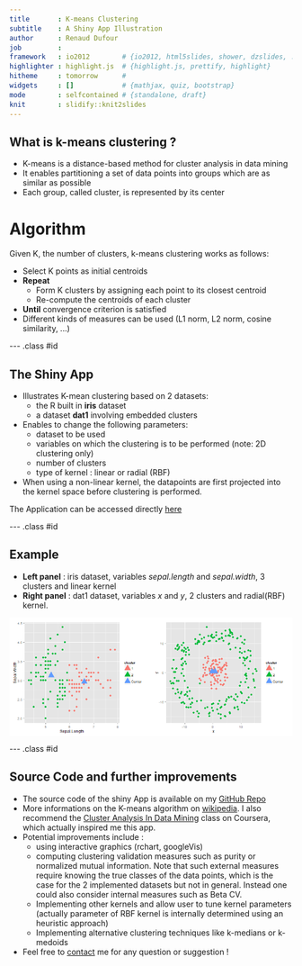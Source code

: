 ```yaml
---
title       : K-means Clustering
subtitle    : A Shiny App Illustration
author      : Renaud Dufour
job         : 
framework   : io2012        # {io2012, html5slides, shower, dzslides, ...}
highlighter : highlight.js  # {highlight.js, prettify, highlight}
hitheme     : tomorrow      # 
widgets     : []            # {mathjax, quiz, bootstrap}
mode        : selfcontained # {standalone, draft}
knit        : slidify::knit2slides
---
```


## What is k-means clustering ?

* K-means is a distance-based method for cluster analysis in data mining
* It enables partitioning a set of data points into groups which are as similar as possible
* Each group, called cluster, is represented by its center

# Algorithm  
  
Given K, the number of clusters, k-means clustering works as follows:

* Select K points as initial centroids
* __Repeat__
    * Form K clusters by assigning each point to its closest centroid
    * Re-compute the centroids of each cluster
* __Until__ convergence criterion is satisfied
* Different kinds of measures can be used (L1 norm, L2 norm, cosine similarity, ...)

--- .class #id 

## The Shiny App

* Illustrates K-mean clustering based on 2 datasets:
    * the R built in __iris__ dataset
    * a dataset __dat1__ involving embedded clusters
* Enables to change the following parameters:
    * dataset to be used
    * variables on which the clustering is to be performed (note: 2D clustering only)
    * number of clusters
    * type of kernel : linear or radial (RBF)
* When using a non-linear kernel, the datapoints are first projected into the kernel space before clustering is performed.  

The Application can be accessed directly [here](https://duf59.shinyapps.io/shiny-kmeans/)

--- .class #id 

## Example

* __Left panel__ : iris dataset, variables _sepal.length_ and _sepal.width_, 3 clusters and linear kernel
* __Right panel__ : dat1 dataset, variables _x_ and _y_, 2 clusters and radial(RBF) kernel.

<img src="assets/fig/unnamed-chunk-1-1.png" title="plot of chunk unnamed-chunk-1" alt="plot of chunk unnamed-chunk-1" style="display: block; margin: auto;" />


--- .class #id 

## Source Code and further improvements

* The source code of the shiny App is available on my [GitHub Repo](https://github.com/duf59/shiny-kmeans)
* More informations on the K-means algorithm on [wikipedia](http://en.wikipedia.org/wiki/K-means_clustering). I also recommend the [Cluster Analysis In Data Mining](https://www.coursera.org/course/clusteranalysis) class on Coursera, which actually inspired me this app.
* Potential improvements include :
    * using interactive graphics (rchart, googleVis)
    * computing clustering validation measures such as purity or normalized mutual information. Note that such external measures require knowing the true classes of the data points, which is the case for the 2 implemented datasets but not in general. Instead one could also consider internal measures such as Beta CV.
    * Implementing other kernels and allow user to tune kernel parameters (actually parameter of RBF kernel is internally determined using an heuristic approach)
    * Implementing alternative clustering techniques like k-medians or k-medoids
* Feel free to [contact](renaud.dufour59@gmail.com) me for any question or suggestion !

